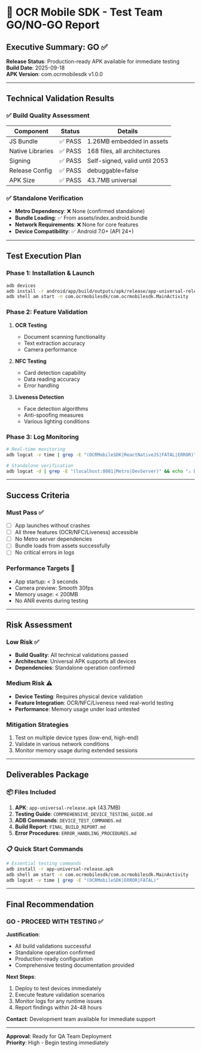 # 🎯 OCR Mobile SDK - Test Team GO/NO-GO Report

## Executive Summary: **GO** ✅

**Release Status**: Production-ready APK available for immediate testing  
**Build Date**: 2025-09-18  
**APK Version**: com.ocrmobilesdk v1.0.0  

---

## Technical Validation Results

### ✅ Build Quality Assessment
| Component | Status | Details |
|-----------|--------|---------|
| JS Bundle | ✅ PASS | 1.26MB embedded in assets |
| Native Libraries | ✅ PASS | 168 files, all architectures |
| Signing | ✅ PASS | Self-signed, valid until 2053 |
| Release Config | ✅ PASS | debuggable=false |
| APK Size | ✅ PASS | 43.7MB universal |

### ✅ Standalone Verification
- **Metro Dependency**: ❌ None (confirmed standalone)
- **Bundle Loading**: ✅ From assets/index.android.bundle
- **Network Requirements**: ❌ None for core features
- **Device Compatibility**: ✅ Android 7.0+ (API 24+)

---

## Test Execution Plan

### Phase 1: Installation & Launch
```bash
adb devices
adb install -r android/app/build/outputs/apk/release/app-universal-release.apk
adb shell am start -n com.ocrmobilesdk/com.ocrmobilesdk.MainActivity
```

### Phase 2: Feature Validation
1. **OCR Testing**
   - Document scanning functionality
   - Text extraction accuracy
   - Camera performance

2. **NFC Testing** 
   - Card detection capability
   - Data reading accuracy
   - Error handling

3. **Liveness Detection**
   - Face detection algorithms
   - Anti-spoofing measures
   - Various lighting conditions

### Phase 3: Log Monitoring
```bash
# Real-time monitoring
adb logcat -v time | grep -E "(OCRMobileSDK|ReactNativeJS|FATAL|ERROR)"

# Standalone verification
adb logcat -d | grep -E "(localhost:8081|Metro|DevServer)" && echo "⚠️ DEPENDENCY" || echo "✅ STANDALONE"
```

---

## Success Criteria

### Must Pass ✅
- [ ] App launches without crashes
- [ ] All three features (OCR/NFC/Liveness) accessible
- [ ] No Metro server dependencies
- [ ] Bundle loads from assets successfully
- [ ] No critical errors in logs

### Performance Targets 🎯
- App startup: < 3 seconds
- Camera preview: Smooth 30fps
- Memory usage: < 200MB
- No ANR events during testing

---

## Risk Assessment

### Low Risk ✅
- **Build Quality**: All technical validations passed
- **Architecture**: Universal APK supports all devices
- **Dependencies**: Standalone operation confirmed

### Medium Risk ⚠️
- **Device Testing**: Requires physical device validation
- **Feature Integration**: OCR/NFC/Liveness need real-world testing
- **Performance**: Memory usage under load untested

### Mitigation Strategies
1. Test on multiple device types (low-end, high-end)
2. Validate in various network conditions
3. Monitor memory usage during extended sessions

---

## Deliverables Package

### 📦 Files Included
1. **APK**: `app-universal-release.apk` (43.7MB)
2. **Testing Guide**: `COMPREHENSIVE_DEVICE_TESTING_GUIDE.md`
3. **ADB Commands**: `DEVICE_TEST_COMMANDS.md`
4. **Build Report**: `FINAL_BUILD_REPORT.md`
5. **Error Procedures**: `ERROR_HANDLING_PROCEDURES.md`

### 📋 Quick Start Commands
```bash
# Essential testing commands
adb install -r app-universal-release.apk
adb shell am start -n com.ocrmobilesdk/com.ocrmobilesdk.MainActivity
adb logcat -v time | grep -E "(OCRMobileSDK|ERROR|FATAL)"
```

---

## Final Recommendation

### **GO - PROCEED WITH TESTING** ✅

**Justification**:
- All build validations successful
- Standalone operation confirmed  
- Production-ready configuration
- Comprehensive testing documentation provided

**Next Steps**:
1. Deploy to test devices immediately
2. Execute feature validation scenarios
3. Monitor logs for any runtime issues
4. Report findings within 24-48 hours

**Contact**: Development team available for immediate support

---

**Approval**: Ready for QA Team Deployment  
**Priority**: High - Begin testing immediately
